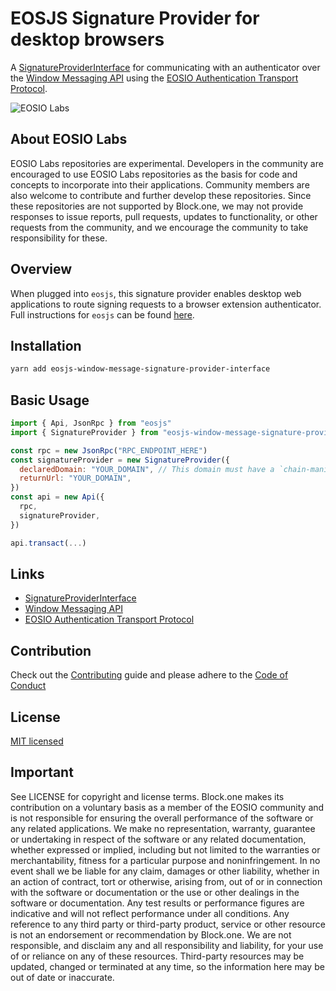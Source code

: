 # EOSJS Signature Provider for desktop browsers

A [SignatureProviderInterface](https://github.com/EOSIO/eosjs-signature-provider-interface) for communicating with an authenticator over the [Window Messaging API](https://developer.mozilla.org/en-US/docs/Web/API/Window/postMessage) using the [EOSIO Authentication Transport Protocol](https://github.com/EOSIO/eosio-authentication-transport-protocol-spec).

![EOSIO Labs](https://img.shields.io/badge/EOSIO-Labs-5cb3ff.svg)

## About EOSIO Labs

EOSIO Labs repositories are experimental.  Developers in the community are encouraged to use EOSIO Labs repositories as the basis for code and concepts to incorporate into their applications. Community members are also welcome to contribute and further develop these repositories. Since these repositories are not supported by Block.one, we may not provide responses to issue reports, pull requests, updates to functionality, or other requests from the community, and we encourage the community to take responsibility for these.

## Overview

When plugged into `eosjs`, this signature provider enables desktop web applications to route signing requests to a browser extension authenticator. Full instructions for `eosjs` can be found [here](https://github.com/EOSIO/eosjs).

## Installation

```bash
yarn add eosjs-window-message-signature-provider-interface

```

## Basic Usage

```javascript
import { Api, JsonRpc } from "eosjs"
import { SignatureProvider } from "eosjs-window-message-signature-provider-interface"

const rpc = new JsonRpc("RPC_ENDPOINT_HERE")
const signatureProvider = new SignatureProvider({
  declaredDomain: "YOUR_DOMAIN", // This domain must have a `chain-manifests.json` file at the root
  returnUrl: "YOUR_DOMAIN",
})
const api = new Api({
  rpc,
  signatureProvider,
})

api.transact(...)

```

## Links
- [SignatureProviderInterface](https://github.com/EOSIO/eosjs-signature-provider-interface)
- [Window Messaging API](https://developer.mozilla.org/en-US/docs/Web/API/Window/postMessage)
- [EOSIO Authentication Transport Protocol](https://github.com/EOSIO/eosio-authentication-transport-protocol-spec)

## Contribution
Check out the [Contributing](./CONTRIBUTING.md) guide and please adhere to the [Code of Conduct](./CONTRIBUTING.md#conduct)

## License
[MIT licensed](./LICENSE)

## Important

See LICENSE for copyright and license terms.  Block.one makes its contribution on a voluntary basis as a member of the EOSIO community and is not responsible for ensuring the overall performance of the software or any related applications.  We make no representation, warranty, guarantee or undertaking in respect of the software or any related documentation, whether expressed or implied, including but not limited to the warranties or merchantability, fitness for a particular purpose and noninfringement. In no event shall we be liable for any claim, damages or other liability, whether in an action of contract, tort or otherwise, arising from, out of or in connection with the software or documentation or the use or other dealings in the software or documentation.  Any test results or performance figures are indicative and will not reflect performance under all conditions.  Any reference to any third party or third-party product, service or other resource is not an endorsement or recommendation by Block.one.  We are not responsible, and disclaim any and all responsibility and liability, for your use of or reliance on any of these resources. Third-party resources may be updated, changed or terminated at any time, so the information here may be out of date or inaccurate.
